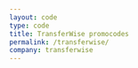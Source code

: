 ```yaml
---
layout: code
type: code
title: TransferWise promocodes
permalink: /transferwise/
company: transferwise
---
```

